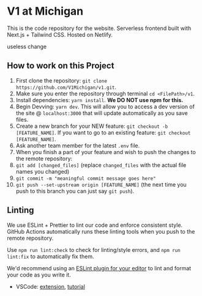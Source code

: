# V1 at Michigan

This is the code repository for the website. Serverless frontend built with Next.js + Tailwind CSS. Hosted on Netlify.

useless change 

## How to work on this Project

1. First clone the repository: `git clone https://github.com/V1Michigan/v1.git`.
2. Make sure you enter the repository through terminal `cd <FilePath>/v1`.
3. Install dependencies: `yarn install`. **We DO NOT use npm for this.**
4. Begin Devving: `yarn dev`. This will allow you to access a dev version of the site @ `localhost:3000` that will update automatically as you save files.
5. Create a new branch for your NEW feature: `git checkout -b [FEATURE_NAME]`. If you want to go to an existing feature: `git checkout [FEATURE_NAME]`.
6. Ask another team member for the latest `.env` file.
7. When you finish a part of your feature and wish to push the changes to the remote repository:
8. `git add [changed_files]` (replace `changed_files` with the actual file names you changed)
9. `git commit -m "meaningful commit message goes here"`
10. `git push --set-upstream origin [FEATURE_NAME]` (the next time you push to this branch you can just say `git push`).

## Linting

We use ESLint + Prettier to lint our code and enforce consistent style. GitHub Actions automatically runs these linting tools when you push to the remote repository.

Use `npm run lint:check` to check for linting/style errors, and `npm run lint:fix` to automatically fix them.

We'd recommend using an [ESLint plugin for your editor](https://eslint.org/docs/user-guide/integrations) to lint and format your code as you write it.
- VSCode: [extension](https://marketplace.visualstudio.com/items?itemName=dbaeumer.vscode-eslint), [tutorial](https://www.digitalocean.com/community/tutorials/linting-and-formatting-with-eslint-in-vs-code)
